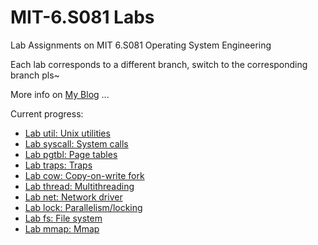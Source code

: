 # MIT-6.S081 Labs
Lab Assignments on MIT 6.S081 Operating System Engineering

Each lab corresponds to a different branch, switch to the corresponding branch pls~

More info on [My Blog](https://blog.rayzhang.top/) ...

Current progress:
- [Lab util: Unix utilities](https://blog.rayzhang.top/2022/06/27/mit-6.s081-lab-util/)
- [Lab syscall: System calls](https://blog.rayzhang.top/2022/07/05/mit-6.s081-lab-syscall/)
- [Lab pgtbl: Page tables](https://blog.rayzhang.top/2022/07/22/mit-6.s081-lab-pgtbl/)
- [Lab traps: Traps](https://blog.rayzhang.top/2022/09/27/mit-6.s081-lab-traps/)
- [Lab cow: Copy-on-write fork](https://blog.rayzhang.top/2022/10/01/mit-6.s081-lab-cow/)
- [Lab thread: Multithreading](https://blog.rayzhang.top/2022/10/07/mit-6.s081-lab-thread/)
- [Lab net: Network driver](https://blog.rayzhang.top/2022/10/09/mit-6.s081-lab-net/)
- [Lab lock: Parallelism/locking](https://blog.rayzhang.top/2022/10/12/mit-6.s081-lab-lock/)
- [Lab fs: File system](https://blog.rayzhang.top/2022/10/19/mit-6.s081-lab-fs/)
- [Lab mmap: Mmap](https://blog.rayzhang.top/2022/10/24/mit-6.s081-lab-mmap/)
